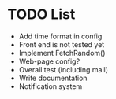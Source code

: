 TODO List
=========

 * Add time format in config
 * Front end is not tested yet
 * Implement FetchRandom()
 * Web-page config?
 * Overall test (including mail)
 * Write documentation
 * Notification system